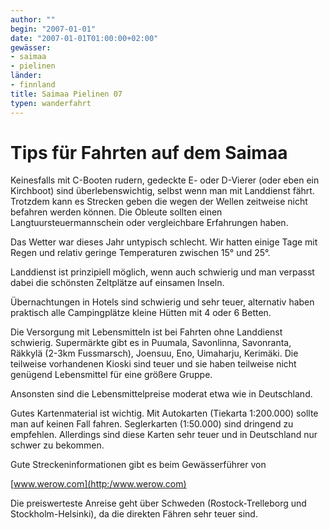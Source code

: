 ```yaml
---
author: ""
begin: "2007-01-01"
date: "2007-01-01T01:00:00+02:00"
gewässer:
- saimaa
- pielinen
länder:
- finnland
title: Saimaa Pielinen 07
typen: wanderfahrt
---
```



# Tips für Fahrten auf dem Saimaa


Keinesfalls mit C-Booten rudern, gedeckte E- oder D-Vierer (oder eben ein Kirchboot) sind überlebenswichtig, selbst wenn man mit Landdienst fährt. Trotzdem kann es Strecken geben die wegen der Wellen zeitweise nicht befahren werden können. Die Obleute sollten einen Langtuursteuermannschein oder vergleichbare Erfahrungen haben.

Das Wetter war dieses Jahr untypisch schlecht. Wir hatten einige Tage mit Regen und relativ geringe Temperaturen zwischen 15° und 25°.

Landdienst ist prinzipiell möglich, wenn auch schwierig und man verpasst dabei die schönsten Zeltplätze auf einsamen Inseln.

Übernachtungen in Hotels sind schwierig und sehr teuer, alternativ haben praktisch alle Campingplätze kleine Hütten mit 4 oder 6 Betten.

Die Versorgung mit Lebensmitteln ist bei Fahrten ohne Landdienst schwierig. Supermärkte gibt es in Puumala, Savonlinna, Savonranta, Räkkylä (2-3km Fussmarsch), Joensuu, Eno, Uimaharju, Kerimäki. Die teilweise vorhandenen Kioski sind teuer und sie haben teilweise nicht genügend Lebensmittel für eine größere Gruppe.

Ansonsten sind die Lebensmittelpreise moderat etwa wie in Deutschland.

Gutes Kartenmaterial ist wichtig. Mit Autokarten (Tiekarta 1:200.000) sollte man auf keinen Fall fahren. Seglerkarten (1:50.000) sind dringend zu empfehlen. Allerdings sind diese Karten sehr teuer und in Deutschland nur schwer zu bekommen.

Gute Streckeninformationen gibt es beim Gewässerführer von

[www.werow.com](http:/www.werow.com)

Die preiswerteste Anreise geht über Schweden (Rostock-Trelleborg und Stockholm-Helsinki), da die direkten Fähren sehr teuer sind.
